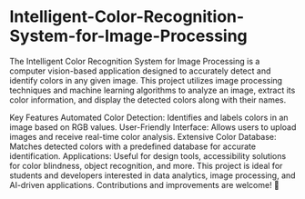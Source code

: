 # Intelligent-Color-Recognition-System-for-Image-Processing
The Intelligent Color Recognition System for Image Processing is a computer vision-based application designed to accurately detect and identify colors in any given image. This project utilizes image processing techniques and machine learning algorithms to analyze an image, extract its color information, and display the detected colors along with their names.

Key Features
Automated Color Detection: Identifies and labels colors in an image based on RGB values.
User-Friendly Interface: Allows users to upload images and receive real-time color analysis.
Extensive Color Database: Matches detected colors with a predefined database for accurate identification.
Applications: Useful for design tools, accessibility solutions for color blindness, object recognition, and more.
This project is ideal for students and developers interested in data analytics, image processing, and AI-driven applications. Contributions and improvements are welcome! 🚀
